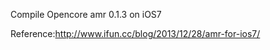 Compile Opencore amr 0.1.3 on iOS7

Reference:<a href="http://www.ifun.cc/blog/2013/12/28/amr-for-ios7/">http://www.ifun.cc/blog/2013/12/28/amr-for-ios7/</a>